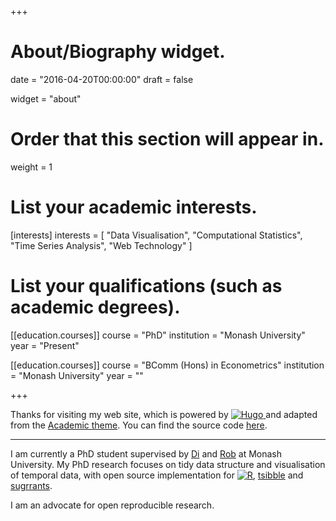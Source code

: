 +++
# About/Biography widget.

date = "2016-04-20T00:00:00"
draft = false

widget = "about"

# Order that this section will appear in.
weight = 1

# List your academic interests.
[interests]
  interests = [
    "Data Visualisation",
    "Computational Statistics",
    "Time Series Analysis",
    "Web Technology"
  ]

# List your qualifications (such as academic degrees).
[[education.courses]]
  course = "PhD"
  institution = "Monash University"
  year = "Present"

[[education.courses]]
  course = "BComm (Hons) in Econometrics"
  institution = "Monash University"
  year = ""
 
+++

Thanks for visiting my web site, which is powered by [![Hugo](https://raw.githubusercontent.com/gohugoio/hugoDocs/master/static/img/hugo-logo.png)
](https://gohugo.io/) and adapted from the [Academic theme](https://sourcethemes.com/academic/). You can find the source code [here](https://github.com/earowang/earo.me).

---

I am currently a PhD student supervised by [Di](http://www.dicook.org) and [Rob](http://robjhyndman.com) at Monash University. My PhD research focuses on tidy data structure and visualisation of temporal data, with open source implementation for [![R](https://www.r-project.org/logo/Rlogo.svg)](https://www.r-project.org), [tsibble](https://pkg.earo.me/tsibble) and [sugrrants](https://pkg.earo.me/sugrrants).

I am an advocate for open reproducible research.
<!-- <img src="https://ghchart.rshah.org/756bb1/earowang" alt="Earo Wang Github Chart" /> -->
